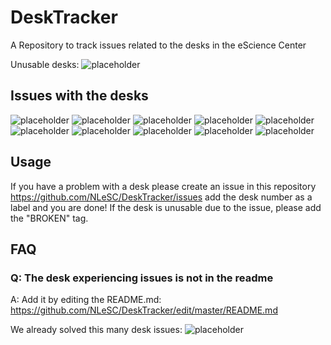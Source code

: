 # DeskTracker
A Repository to track issues related to the desks in the eScience Center

Unusable desks: ![placeholder](https://img.shields.io/github/issues/NLeSC/DeskTracker/BROKEN?color=red&label=unusable)

## Issues with the desks
![placeholder](https://img.shields.io/github/issues/NLeSC/DeskTracker/BSL160%2036)
![placeholder](https://img.shields.io/github/issues/NLeSC/DeskTracker/BZS140%2010)
![placeholder](https://img.shields.io/github/issues/NLeSC/DeskTracker/BZS140%2013)
![placeholder](https://img.shields.io/github/issues/NLeSC/DeskTracker/BZS140%2022)
![placeholder](https://img.shields.io/github/issues/NLeSC/DeskTracker/BZS140%2025)
![placeholder](https://img.shields.io/github/issues/NLeSC/DeskTracker/BZS160%201)
![placeholder](https://img.shields.io/github/issues/NLeSC/DeskTracker/BZS160%205)
![placeholder](https://img.shields.io/github/issues/NLeSC/DeskTracker/BZS160%206)
![placeholder](https://img.shields.io/github/issues/NLeSC/DeskTracker/BZS160%207)
![placeholder](https://img.shields.io/github/issues/NLeSC/DeskTracker/BZS160%208)



## Usage
If you have a problem with a desk please create an issue in this repository https://github.com/NLeSC/DeskTracker/issues 
add the desk number as a label and you are done! If the desk is unusable due to the issue, please add the "BROKEN" tag.

## FAQ

### Q: The desk experiencing issues is not in the readme
A: Add it by editing the README.md: https://github.com/NLeSC/DeskTracker/edit/master/README.md


We already solved this many desk issues: ![placeholder](https://img.shields.io/github/issues-closed/NLeSC/DeskTracker?color=green)
